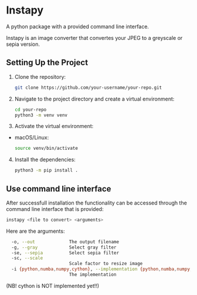 # Instapy
A python package with a provided command line interface.

Instapy is an image converter that convertes your JPEG to a greyscale or sepia version.

## Setting Up the Project

1. Clone the repository:
   ```bash
   git clone https://github.com/your-username/your-repo.git

2. Navigate to the project directory and create a virtual environment:
   ```bash
   cd your-repo
   python3 -m venv venv

3. Activate the virtual environment:
- macOS/Linux:
  ```bash
  source venv/bin/activate

4. Install the dependencies:
    ```bash
    python3 -m pip install .

## Use command line interface

After successfull installation the functionality can be accessed through the command line interface that is provided:

   ```bash
   instapy <file to convert> <arguments>
   ```

Here are the arguments: 
   ```bash
     -o, --out             The output filename
     -g, --gray            Select gray filter
     -se, --sepia          Select sepia filter
     -sc, --scale
                           Scale factor to resize image
     -i {python,numba,numpy,cython}, --implementation {python,numba,numpy,cython}
                           The implementation
   ```
(NB! cython is NOT implemented yet!!)


